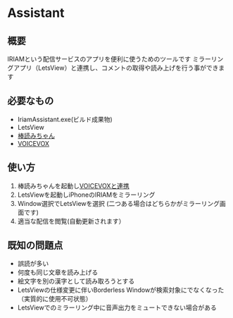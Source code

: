 # Assistant
## 概要
IRIAMという配信サービスのアプリを便利に使うためのツールです
ミラーリングアプリ（LetsView）と連携し、コメントの取得や読み上げを行う事ができます

## 必要なもの
- IriamAssistant.exe(ビルド成果物)
- LetsView
- [棒読みちゃん](https://chi.usamimi.info/Program/Application/BouyomiChan/)
- [VOICEVOX](https://voicevox.hiroshiba.jp/)

## 使い方
1. 棒読みちゃんを起動し[VOICEVOXと連携](https://vip-jikkyo.net/voicevox-bouyomichan)
2. LetsViewを起動しiPhoneのIRIAMをミラーリング
4. Ｗindow選択でLetsViewを選択 (二つある場合はどちらかがミラーリング画面です)
5. 適当な配信を閲覧(自動更新されます）

## 既知の問題点
- 誤読が多い
- 何度も同じ文章を読み上げる
- 絵文字を別の漢字として読み取ろうとする
- LetsViewの仕様変更に伴いBorderless Windowが検索対象にでなくなった（実質的に使用不可状態）
- LetsViewでのミラーリング中に音声出力をミュートできない場合がある
